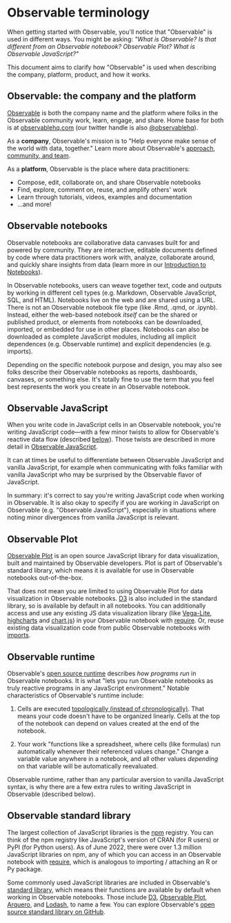 # Observable terminology

When getting started with Observable, you'll notice that "Observable" is used in different ways. You might be asking: _"What is Observable? Is that different from an Observable notebook? Observable Plot? What is Observable JavaScript?"_ 

This document aims to clarify how "Observable" is used when describing the company, platform, product, and how it works.

## Observable: the company and the platform

[Observable](https://observablehq.com/) is both the company name and the platform where folks in the Observable community work, learn, engage, and share. Home base for both is at [observablehq.com](https://observablehq.com/) (our twitter handle is also [@observablehq](https://twitter.com/observablehq)).

As a **company**, Observable's mission is to "Help everyone make sense of the world with data, together." Learn more about Observable's [approach, community, and team](https://observablehq.com/about).

As a **platform**, Observable is the place where data practitioners: 

- Compose, edit, collaborate on, and share Observable notebooks
- Find, explore, comment on, reuse, and amplify others' work 
- Learn through tutorials, videos, examples and documentation
- ...and more! 

## Observable notebooks

Observable notebooks are collaborative data canvases built for and powered by community. They are interactive, editable documents defined by code where data practitioners work with, analyze, collaborate around, and quickly share insights from data (learn more in our [Introduction to Notebooks](https://observablehq.com/@observablehq/introduction-to-notebooks)). 

In Observable notebooks, users can weave together text, code and outputs by working in different cell types (e.g. Markdown, Observable JavaScript, SQL, and HTML). Notebooks live on the web and are shared using a URL. There is not an Observable notebook file type (like .Rmd, .qmd, or .ipynb). Instead, either the web-based notebook _itself_ can be the shared or published product, or elements from notebooks can be downloaded, imported, or embedded for use in other places. Notebooks can also be downloaded as complete JavaScript modules, including all implicit dependences (e.g. Observable runtime) and explicit dependencies (e.g. imports).

Depending on the specific notebook purpose and design, you may also see folks describe their Observable notebooks as reports, dashboards, canvases, or something else. It's totally fine to use the term that you feel best represents the work you create in an Observable notebook.

## Observable JavaScript

When you write code in JavaScript cells in an Observable notebook, you're writing JavaScript code—with a few minor twists to allow for Observable's reactive data flow (described [below](https://observablehq.com/d/0aa4658cc5dc529f#cell-648)). Those twists are described in more detail in [Observable JavaScript](https://observablehq.com/@observablehq/observables-not-javascript). 

It can at times be useful to differentiate between Observable JavaScript and vanilla JavaScript, for example when communicating with folks familiar with vanilla JavaScript who may be surprised by the Observable flavor of JavaScript. 

In summary: it's correct to say you're writing JavaScript code when working in Observable. It is also okay to specify if you are working in JavaScript on Observable (e.g. "Observable JavaScript"), especially in situations where noting minor divergences from vanilla JavaScript is relevant.

## Observable Plot

[Observable Plot](https://observablehq.com/@observablehq/plot) is an open source JavaScript library for data visualization, built and maintained by Observable developers. Plot is part of Observable's standard library, which means it is available for use in Observable notebooks out-of-the-box.

That does not mean you are limited to using Observable Plot for data visualization in Observable notebooks. [D3](https://d3js.org/) is also included in the standard library, so is available by default in all notebooks. You can additionally access and use any existing JS data visualization library (like [Vega-Lite](https://vega.github.io/vega-lite/), [highcharts](https://www.highcharts.com/) and [chart.js](https://www.chartjs.org/)) in your Observable notebook with [require](https://observablehq.com/@observablehq/require). Or, reuse existing data visualization code from public Observable notebooks with [imports](https://observablehq.com/@observablehq/import). 

## Observable runtime

Observable's [open source runtime](https://github.com/observablehq/runtime) describes *how programs run* in Observable notebooks. It is what "lets you run Observable notebooks as truly reactive programs in any JavaScript environment." Notable characteristics of Observable's runtime include: 

1. Cells are executed [topologically (instead of chronologically)](https://observablehq.com/@observablehq/how-observable-runs). That means your code doesn't have to be organized linearly. Cells at the top of the notebook can depend on values created at the end of the notebook.
   
2. Your work "functions like a spreadsheet, where cells (like formulas) run automatically whenever their referenced values change." Change a variable value anywhere in a notebook, and all other values *depending* on that variable will be automatically reevaluated.

Observable runtime, rather than any particular aversion to vanilla JavaScript syntax, is why there are a few extra rules to writing JavaScript in Observable (described below).

## Observable standard library

The largest collection of JavaScript libraries is the [npm](https://www.npmjs.com/) registry. You can think of the npm registry like JavaScript's version of CRAN (for R users) or PyPI (for Python users). As of June 2022, there were over 1.3 million JavaScript libraries on npm, any of which you can access in an Observable notebook with [require](https://observablehq.com/@observablehq/require), which is analogous to importing / attaching an R or Py package. 

Some commonly used JavaScript libraries are included in Observable's [standard library](https://observablehq.com/@observablehq/stdlib?collection=@observablehq/libraries), which means their functions are available by default when working in Observable notebooks. Those include [D3](https://d3js.org/), [Observable Plot](https://observablehq.com/@observablehq/plot), [Arquero](https://uwdata.github.io/arquero/), and [Lodash](https://lodash.com/), to name a few. You can explore Observable's [open source standard library on GitHub](https://github.com/observablehq/stdlib).